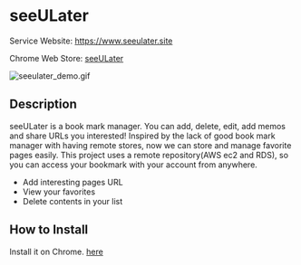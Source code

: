 seeULater
=========

Service Website: https://www.seeulater.site

Chrome Web Store: [seeULater](https://chrome.google.com/webstore/detail/seeulater/pemilclakldcfcijhimggelacjhkjogp)

![seeulater_demo.gif](https://github.com/jayhyun-hwang/seeULater/blob/main/seeulater_demo.gif)

Description
-----------

seeULater is a book mark manager. You can add, delete, edit, add memos and share URLs you interested!
Inspired by the lack of good book mark manager with having remote stores, now we can store and manage favorite pages easily. This project uses a remote repository(AWS ec2 and RDS), so you can access your bookmark with your account from anywhere.

* Add interesting pages URL
* View your favorites
* Delete contents in your list

How to Install
--------------

Install it on Chrome. [here](https://chrome.google.com/webstore/detail/seeulater/pemilclakldcfcijhimggelacjhkjogp/related?hl=ko)
